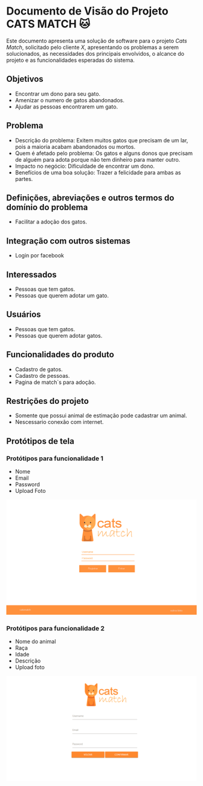 # Documento de Visão do Projeto CATS MATCH :cat:

Este documento apresenta uma solução de software para o projeto *Cats Match*, solicitado pelo cliente *X*, 
apresentando os problemas a serem solucionados, as necessidades dos principais envolvidos, o alcance do projeto e as funcionalidades 
esperadas do sistema.

## Objetivos

* Encontrar um dono para seu gato.
* Amenizar o numero de gatos abandonados.
* Ajudar as pessoas encontrarem um gato.

## Problema

* Descrição do problema: Exitem muitos gatos que precisam de um lar, pois a maioria acabam abandonados ou mortos.
* Quem é afetado pelo problema: Os gatos e alguns donos que precisam de alguém para adota porque não tem dinheiro para manter outro.
* Impacto no negócio: Dificuldade de encontrar um dono.
* Benefícios de uma boa solução: Trazer a felicidade para ambas as partes.

## Definições, abreviações e outros termos do domínio do problema

* Facilitar a adoção dos gatos. 

## Integração com outros sistemas

* Login por facebook
 
## Interessados

* Pessoas que tem gatos.
* Pessoas que querem adotar um gato.

## Usuários

* Pessoas que tem gatos.
* Pessoas que querem adotar gatos.

## Funcionalidades do produto

* Cadastro de gatos.
* Cadastro de pessoas.
* Pagina de match`s para adoção.

## Restrições do projeto

* Somente que possui animal de estimação pode cadastrar um animal.
* Nescessario conexão com internet.

## Protótipos de tela

### Protótipos para funcionalidade 1
- Nome 
- Email
- Password
- Upload Foto

![](homePage.png)

### Protótipos para funcionalidade 2
- Nome do animal
- Raça
- Idade
- Descrição
- Upload foto

![](registerPage.png)

<!-- ### Protótipos para funcionalidade 3
- Foto do animal, Like or Dislike
- Botão voltar

![](match.png) -->
